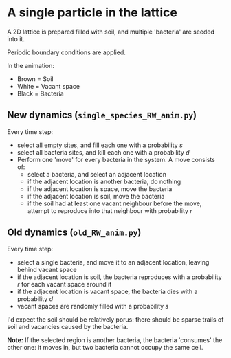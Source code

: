 # A single particle in the lattice

A 2D lattice is prepared filled with soil, and multiple 'bacteria' are seeded into it.

Periodic boundary conditions are applied.

In the animation:
- Brown = Soil
- White = Vacant space
- Black = Bacteria

## New dynamics (`single_species_RW_anim.py`)

Every time step:

* select all empty sites, and fill each one with a probability $s$
* select all bacteria sites, and kill each one with a probability $d$
* Perform one 'move' for every bacteria in the system. A move consists of:
  * select a bacteria, and select an adjacent location
  * if the adjacent location is another bacteria, do nothing
  * if the adjacent location is space, move the bacteria
  * if the adjacent location is soil, move the bacteria
  * if the soil had at least one vacant neighbour before the move, attempt to reproduce into that neighbour with probability $r$



## Old dynamics (`old_RW_anim.py`)

Every time step:

* select a single bacteria, and move it to an adjacent location, leaving behind vacant space
* if the adjacent location is soil, the bacteria reproduces with a probability $r$ for each vacant space around it
* if the adjacent location is vacant space, the bacteria dies with a probability $d$
* vacant spaces are randomly filled with a probability $s$

I'd expect the soil should be relatively porus: there should be sparse trails of soil and vacancies caused by the bacteria.

**Note:** If the selected region is another bacteria, the bacteria 'consumes' the other one: it moves in, but two bacteria cannot occupy the same cell.

